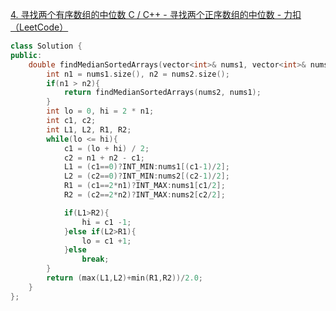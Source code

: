 [4. 寻找两个有序数组的中位数 C / C++ - 寻找两个正序数组的中位数 - 力扣（LeetCode）](https://leetcode.cn/problems/median-of-two-sorted-arrays/solution/4-xun-zhao-liang-ge-you-xu-shu-zu-de-zhong-wei-shu/)

```c++
class Solution {
public:
    double findMedianSortedArrays(vector<int>& nums1, vector<int>& nums2) {
        int n1 = nums1.size(), n2 = nums2.size();
        if(n1 > n2){
            return findMedianSortedArrays(nums2, nums1);
        }
        int lo = 0, hi = 2 * n1;
        int c1, c2;
        int L1, L2, R1, R2;
        while(lo <= hi){
            c1 = (lo + hi) / 2;
            c2 = n1 + n2 - c1;
            L1 = (c1==0)?INT_MIN:nums1[(c1-1)/2];
            L2 = (c2==0)?INT_MIN:nums2[(c2-1)/2];
            R1 = (c1==2*n1)?INT_MAX:nums1[c1/2];
            R2 = (c2==2*n2)?INT_MAX:nums2[c2/2];

            if(L1>R2){
                hi = c1 -1;
            }else if(L2>R1){
                lo = c1 +1;
            }else
                break;
        }
        return (max(L1,L2)+min(R1,R2))/2.0;
    }
};
```

